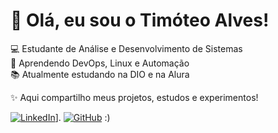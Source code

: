 # 👋 Olá, eu sou o Timóteo Alves!

💻 Estudante de Análise e Desenvolvimento de Sistemas  
🚀 Aprendendo DevOps, Linux e Automação  
📚 Atualmente estudando na DIO e na Alura  

✨ Aqui compartilho meus projetos, estudos e experimentos!

[![LinkedIn](https://img.shields.io/badge/LinkedIn-blue)](https://www.linkedin.com/timotealves)].
[![GitHub](https://img.shields.io/badge/GitHub-black)](https://github.com/Timotealves)
:)
